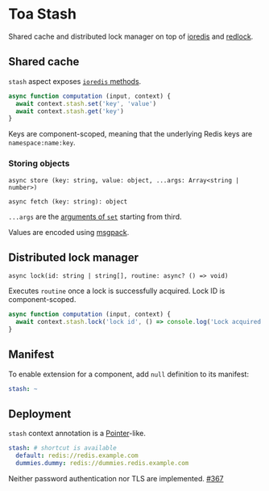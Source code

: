 # Toa Stash

Shared cache and distributed lock manager on top of [ioredis](https://github.com/redis/ioredis)
and [redlock](https://github.com/mike-marcacci/node-redlock).

## Shared cache

`stash` aspect exposes [`ioredis` methods](https://redis.github.io/ioredis/classes/Cluster.html).

```javascript
async function computation (input, context) {
  await context.stash.set('key', 'value')
  await context.stash.get('key')
}
```

Keys are component-scoped, meaning that the underlying Redis keys are `namespace:name:key`.

### Storing objects

`async store (key: string, value: object, ...args: Array<string | number>)`

`async fetch (key: string): object`

`...args` are the [arguments of `set`](https://redis.github.io/ioredis/classes/Cluster.html#set)
starting from third.

Values are encoded using [msgpack](https://msgpack.org).

## Distributed lock manager

`async lock(id: string | string[], routine: async? () => void)`

Executes `routine` once a lock is successfully acquired. Lock ID is component-scoped.

```javascript
async function computation (input, context) {
  await context.stash.lock('lock id', () => console.log('Lock acquired'))
}
```

## Manifest

To enable extension for a component, add `null` definition to its manifest:

```yaml
stash: ~
```

## Deployment

`stash` context annotation is a [Pointer](/libraries/pointer)-like.

```yaml
stash: # shortcut is available
  default: redis://redis.example.com
  dummies.dummy: redis://dummies.redis.example.com
```

Neither password authentication nor TLS are implemented.
[#367](https://github.com/toa-io/toa/issues/367)
